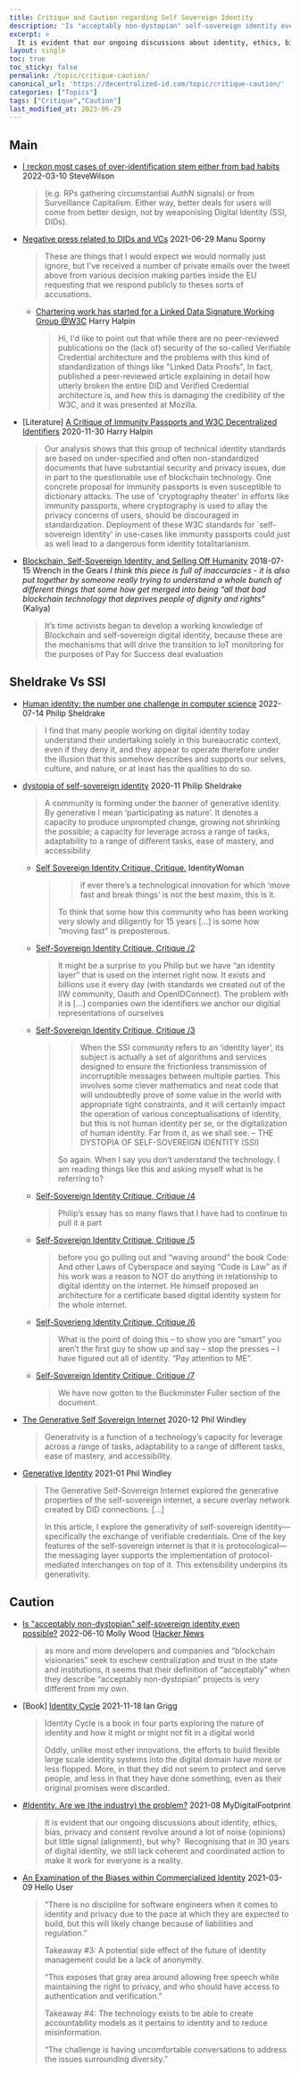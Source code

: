 ```yaml
---
title: Critique and Caution regarding Self Sovereign Identity
description: 'Is "acceptably non-dystopian" self-sovereign identity even possible?'
excerpt: > 
  It is evident that our ongoing discussions about identity, ethics, bias, privacy and consent revolve around a lot of noise (opinions) but little signal (alignment), but why? Recognising that in 30 years of digital identity, we still lack coherent and coordinated action to make it work for everyone is a reality.
layout: single
toc: true
toc_sticky: false
permalink: /topic/critique-caution/
canonical_url: 'https://decentralized-id.com/topic/critique-caution/'
categories: ["Topics"]
tags: ["Critique","Caution"]
last_modified_at: 2023-06-29
---
```


## Main
* [I reckon most cases of over-identification stem either from bad habits](https://twitter.com/Steve_Lockstep/status/1524073204805160960) 2022-03-10 SteveWilson 
  > (e.g. RPs gathering circumstantial AuthN signals) or from Surveillance Capitalism. Either way, better deals for users will come from better design, not by weaponising Digital Identity (SSI, DIDs).
* [Negative press related to DIDs and VCs](https://lists.w3.org/Archives/Public/public-did-wg/2021Jun/0032.html) 2021-06-29 Manu Sporny 
  > These are things that I would expect we would normally just ignore, but I've received a number of private emails over the tweet above from various decision making parties inside the EU requesting that we respond publicly to theses sorts of accusations.
  * [Chartering work has started for a Linked Data Signature Working Group @W3C](https://lists.w3.org/Archives/Public/semantic-web/2021May/0177.html) Harry Halpin
    > Hi, I'd like to point out that while there are no peer-reviewed publications on the (lack of) security of the so-called Verifiable Credential architecture and the problems with this kind of standardization of things like "Linked Data Proofs", In fact, published a peer-reviewed article explaining in detail how utterly broken the entire DID and Verified Credential architecture is, and how this is damaging the credibility of the W3C, and it was presented at Mozilla.
* [Literature] [A Critique of Immunity Passports and W3C Decentralized Identifiers](https://arxiv.org/abs/2012.00136) 2020-11-30 Harry Halpin
  > Our analysis shows that this group of technical identity standards are based on under-specified and often non-standardized documents that have substantial security and privacy issues, due in part to the questionable use of blockchain technology. One concrete proposal for immunity passports is even susceptible to dictionary attacks. The use of 'cryptography theater' in efforts like immunity passports, where cryptography is used to allay the privacy concerns of users, should be discouraged in standardization. Deployment of these W3C standards for `self-sovereign identity' in use-cases like immunity passports could just as well lead to a dangerous form identity totalitarianism. 
* [Blockchain, Self-Sovereign Identity, and Selling Off Humanity](https://wrenchinthegears.com/2018/07/15/blockchain-self-sovereign-identity-and-selling-off-humanity/) 2018-07-15 Wrench in the Gears
*I think this piece is full of inaccuracies - it is also put together by someone really trying to understand a whole bunch of different things that some how get merged into being “all that bad blockchain technology that deprives people of dignity and rights”* (Kaliya)
  > It’s time activists began to develop a working knowledge of Blockchain and self-sovereign digital identity, because these are the mechanisms that will drive the transition to IoT monitoring for the purposes of Pay for Success deal evaluation

## Sheldrake Vs SSI

* [Human identity: the number one challenge in computer science](https://generative-identity.org/human-identity-the-number-one-challenge-in-computer-science/) 2022-07-14 Philip Sheldrake
  > I find that many people working on digital identity today understand their undertaking solely in this bureaucratic context, even if they deny it, and they appear to operate therefore under the illusion that this somehow describes and supports our selves, culture, and nature, or at least has the qualities to do so.
* [dystopia of self-sovereign identity](https://www.philipsheldrake.com/2020/11/the-dystopia-of-self-sovereign-identity-ssi/#more-31058) 2020-11 Philip Sheldrake 
  > A community is forming under the banner of generative identity. By generative I mean ‘participating as nature’. It denotes a capacity to produce unprompted change, growing not shrinking the possible; a capacity for leverage across a range of tasks, adaptability to a range of different tasks, ease of mastery, and accessibility
  * [Self Sovereign Identity Critique, Critique.](https://identitywoman.net/self-sovereigh-identity-critique-critique/) IdentityWoman
    >  >  if ever there’s a technological innovation for which ‘move fast and break things’ is not the best maxim, this is it. 
    > 
    > To think that some how this community who has been working very slowly and diligently for 15 years [...] is some how “moving fast” is preposterous.
  * [Self-Sovereign Identity Critique, Critique /2](https://identitywoman.net/self-sovereign-identity-critique-critique-2/)
    > It might be a surprise to you Philip but we have “an identity layer” that is used on the internet right now. It exists and billions use it every day (with standards we created out of the IIW community, Oauth and OpenIDConnect). The problem with it is [...] companies own the identifiers we anchor our digitial representations of ourselves 
  * [Self-Sovereign Identity Critique, Critique /3](https://identitywoman.net/self-sovereign-identity-critique-critique-3/)
    >  >  When the SSI community refers to an ‘identity layer’, its subject is actually a set of algorithms and services designed to ensure the frictionless transmission of incorruptible messages between multiple parties. This involves some clever mathematics and neat code that will undoubtedly prove of some value in the world with appropriate tight constraints, and it will certainly impact the operation of various conceptualisations of identity, but this is not human identity per se, or the digitalization of human identity. Far from it, as we shall see.
    >  > – THE DYSTOPIA OF SELF-SOVEREIGN IDENTITY (SSI)
    > 
    > So again. When I say you don’t understand the technology. I am reading things like this and asking myself what is he referring to? 
  * [Self-Sovereign Identity Critique, Critique /4](https://identitywoman.net/self-sovereign-identity-critique-critique-4/)
    > Philip’s essay has so many flaws that I have had to continue to pull it a part
  * [Self-Sovereign Identity Critique, Critique /5](https://identitywoman.net/self-sovereign-identity-critique-critique-5/)
    > before you go pulling out and “waving around” the book Code: And other Laws of Cyberspace and saying “Code is Law” as if his work was a reason to NOT do anything in relationship to digital identity on the internet. He himself proposed an architecture for a certificate based digital identity system for the whole internet. 
  * [Self-Soverieng Identity Critique, Critique /6](https://identitywoman.net/self-soverieng-identity-critique-critique-6/)
    > What is the point of doing this – to show you are “smart” you aren’t the first guy to show up and say – stop the presses – I have figured out all of identity. “Pay attention to ME”.
  * [Self-Sovereign Identity Critique, Critique /7](https://identitywoman.net/self-sovereign-identity-critique-critique-7/)
    > We have now gotten to the Buckminster Fuller section of the document.
* [The Generative Self Sovereign Internet](https://www.windley.com/archives/2020/12/the_generative_self-sovereign_internet.shtml) 2020-12 Phil Windley
  > Generativity is a function of a technology’s capacity for leverage across a range of tasks, adaptability to a range of different tasks, ease of mastery, and accessibility.
* [Generative Identity](https://www.windley.com/archives/2021/01/generative_identity.shtml) 2021-01 Phil Windley
  > The Generative Self-Sovereign Internet explored the generative properties of the self-sovereign internet, a secure overlay network created by DID connections. [...]
  > 
  > In this article, I explore the generativity of self-sovereign identity—specifically the exchange of verifiable credentials. One of the key features of the self-sovereign internet is that it is protocological—the messaging layer supports the implementation of protocol-mediated interchanges on top of it. This extensibility underpins its generativity.

## Caution

* [Is "acceptably non-dystopian" self-sovereign identity even possible?](https://blog.mollywhite.net/is-acceptably-non-dystopian-self-sovereign-identity-even-possible/) 2022-06-10 Molly Wood ([Hacker News](https://news.ycombinator.com/item?id=31701601)
  > as more and more developers and companies and “blockchain visionaries” seek to eschew centralization and trust in the state and institutions, it seems that their definition of “acceptably” when they describe “acceptably non-dystopian” projects is very different from my own.
* [Book] [Identity Cycle](https://iang.org/identity_cycle/) 2021-11-18 Ian Grigg
  > Identity Cycle is a book in four parts exploring the nature of identity and how it might or might not fit in a digital world
  > 
  > Oddly, unlike most other innovations, the efforts to build flexible large scale identity systems into the digital domain have more or less flopped. More, in that they did not seem to protect and serve people, and less in that they have done something, even as their original promises were discarded.
* [#Identity. Are we (the industry) the problem?](https://www.mydigitalfootprint.com/2021/08/identity-are-we-industry-problem.html) 2021-08 MyDigitalFootprint
  > It is evident that our ongoing discussions about identity, ethics, bias, privacy and consent revolve around a lot of noise (opinions) but little signal (alignment), but why?  Recognising that in 30 years of digital identity, we still lack coherent and coordinated action to make it work for everyone is a reality.
* [An Examination of the Biases within Commercialized Identity](https://www.pingidentity.com/en/company/blog/posts/2021/biases-commercialized-identity.html) 2021-03-09 Hello User
  > “There is no discipline for software engineers when it comes to identity and privacy due to the pace at which they are expected to build, but this will likely change because of liabilities and regulation.”
  > 
  > Takeaway #3: A potential side effect of the future of identity management could be a lack of anonymity.
  > 
  > “This exposes that gray area around allowing free speech while maintaining the right to privacy, and who should have access to authentication and verification.”
  > 
  > Takeaway #4: The technology exists to be able to create accountability models as it pertains to identity and to reduce misinformation.
  > 
  > “The challenge is having uncomfortable conversations to address the issues surrounding diversity.”
